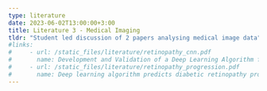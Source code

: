 ```yaml
---
type: literature
date: 2023-06-02T13:00:00+3:00
title: Literature 3 - Medical Imaging
tldr: "Student led discussion of 2 papers analysing medical image data"
#links: 
#     - url: /static_files/literature/retinopathy_cnn.pdf
#       name: Development and Validation of a Deep Learning Algorithm for Detection of Diabetic Retinopathy in Retinal Fundus Photographs
#     - url: /static_files/literature/retinopathy_progression.pdf
#       name: Deep learning algorithm predicts diabetic retinopathy progression in individual patients
---
```

